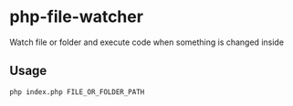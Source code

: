 # php-file-watcher
Watch file or folder and execute code when something is changed inside

## Usage

```bash
php index.php FILE_OR_FOLDER_PATH
```
